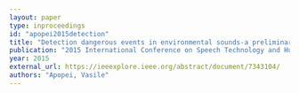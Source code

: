 ```yaml
---
layout: paper
type: inproceedings
id: "apopei2015detection"
title: "Detection dangerous events in environmental sounds-a preliminary evaluation"
publication: "2015 International Conference on Speech Technology and Human-Computer Dialogue (SpeD)"
year: 2015
external_url: https://ieeexplore.ieee.org/abstract/document/7343104/
authors: "Apopei, Vasile"
---
```

